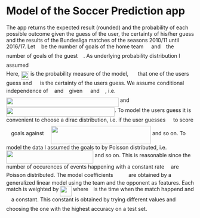 # Model of the Soccer Prediction app
The app returns the expected result (rounded) and the probability of each possible outcome given the guess of the user, the certainty of his/her guess and the results of the Bundesliga matches of the seasons 2010/11 until 2016/17. Let <img src="https://rawgit.com/VincentStimper/Soccer-Prediction-Model/master/svgs/44bc9d542a92714cac84e01cbbb7fd61.svg?invert_in_darkmode" align=middle width=8.656725pt height=14.10255pt/> be the number of goals of the home team <img src="https://rawgit.com/VincentStimper/Soccer-Prediction-Model/master/svgs/7651ba0e8e29ee7537841a819041a172.svg?invert_in_darkmode" align=middle width=13.07658pt height=22.38192pt/> and <img src="https://rawgit.com/VincentStimper/Soccer-Prediction-Model/master/svgs/4bdc8d9bcfb35e1c9bfb51fc69687dfc.svg?invert_in_darkmode" align=middle width=7.0284885pt height=22.74591pt/> the number of goals of the guest <img src="https://rawgit.com/VincentStimper/Soccer-Prediction-Model/master/svgs/99fe4d8255dd7318412c8dbe107b71ce.svg?invert_in_darkmode" align=middle width=11.25465pt height=22.38192pt/>. As underlying probability distribution I assumed
<img src="https://rawgit.com/VincentStimper/Soccer-Prediction-Model/master/svgs/e8dad6a341f59f791a3f2907de136bc0.svg?invert_in_darkmode" align=middle width=413.81835pt height=16.376943pt/>
Here, <img src="https://rawgit.com/VincentStimper/Soccer-Prediction-Model/master/svgs/2ef64c697e99180e2608a32c50efab8d.svg?invert_in_darkmode" align=middle width=21.27312pt height=22.38192pt/> is the probability measure of the model, <img src="https://rawgit.com/VincentStimper/Soccer-Prediction-Model/master/svgs/6fc16cb6c5b0ef4d46f024b56abfab6a.svg?invert_in_darkmode" align=middle width=17.7474pt height=22.38192pt/> that one of the users guess and <img src="https://rawgit.com/VincentStimper/Soccer-Prediction-Model/master/svgs/b96b689f8337de769135aa4f07d55c50.svg?invert_in_darkmode" align=middle width=14.06262pt height=14.10255pt/> is the certainty of the users guess. We assume conditional independence of <img src="https://rawgit.com/VincentStimper/Soccer-Prediction-Model/master/svgs/44bc9d542a92714cac84e01cbbb7fd61.svg?invert_in_darkmode" align=middle width=8.656725pt height=14.10255pt/> and <img src="https://rawgit.com/VincentStimper/Soccer-Prediction-Model/master/svgs/4bdc8d9bcfb35e1c9bfb51fc69687dfc.svg?invert_in_darkmode" align=middle width=7.0284885pt height=22.74591pt/> given <img src="https://rawgit.com/VincentStimper/Soccer-Prediction-Model/master/svgs/7651ba0e8e29ee7537841a819041a172.svg?invert_in_darkmode" align=middle width=13.07658pt height=22.38192pt/> and <img src="https://rawgit.com/VincentStimper/Soccer-Prediction-Model/master/svgs/99fe4d8255dd7318412c8dbe107b71ce.svg?invert_in_darkmode" align=middle width=11.25465pt height=22.38192pt/>, i.e. <img src="https://rawgit.com/VincentStimper/Soccer-Prediction-Model/master/svgs/b76a9062c98dc8c1d58bc9c55479b743.svg?invert_in_darkmode" align=middle width=301.057845pt height=24.56553pt/> and <img src="https://rawgit.com/VincentStimper/Soccer-Prediction-Model/master/svgs/95676fad9e478ec31ff5126c60c4842b.svg?invert_in_darkmode" align=middle width=290.440095pt height=24.56553pt/>.
To model the users guess it is convenient to choose a dirac distribution, i.e. if the user guesses <img src="https://rawgit.com/VincentStimper/Soccer-Prediction-Model/master/svgs/7651ba0e8e29ee7537841a819041a172.svg?invert_in_darkmode" align=middle width=13.07658pt height=22.38192pt/> to score <img src="https://rawgit.com/VincentStimper/Soccer-Prediction-Model/master/svgs/63bb9849783d01d91403bc9a5fea12a2.svg?invert_in_darkmode" align=middle width=9.041505pt height=22.74591pt/> goals against <img src="https://rawgit.com/VincentStimper/Soccer-Prediction-Model/master/svgs/99fe4d8255dd7318412c8dbe107b71ce.svg?invert_in_darkmode" align=middle width=11.25465pt height=22.38192pt/>
<img src="https://rawgit.com/VincentStimper/Soccer-Prediction-Model/master/svgs/59f9bae98a258c5e7938a2dcfa0b25ab.svg?invert_in_darkmode" align=middle width=267.7059pt height=49.13139pt/>
and so on.
To model the data I assumed the goals to by Poisson distributed, i.e.
<img src="https://rawgit.com/VincentStimper/Soccer-Prediction-Model/master/svgs/a66117b55d94e2b70833d74f9a33b1db.svg?invert_in_darkmode" align=middle width=233.18625pt height=35.353065pt/>
and so on. This is reasonable since the number of occurences of events happening with a constant rate <img src="https://rawgit.com/VincentStimper/Soccer-Prediction-Model/master/svgs/07617f9d8fe48b4a7b3f523d6730eef0.svg?invert_in_darkmode" align=middle width=9.86799pt height=14.10255pt/> are Poisson distributed. The model coefficients <img src="https://rawgit.com/VincentStimper/Soccer-Prediction-Model/master/svgs/295a6a5911d5b6e9997be384a7ff05e4.svg?invert_in_darkmode" align=middle width=33.195195pt height=14.10255pt/> are obtained by a generalized linear model using the team and the opponent as features. Each match is weighted by <img src="https://rawgit.com/VincentStimper/Soccer-Prediction-Model/master/svgs/f3598c9e1381cc2ddc5c41650074edf7.svg?invert_in_darkmode" align=middle width=30.57615pt height=27.85299pt/> where <img src="https://rawgit.com/VincentStimper/Soccer-Prediction-Model/master/svgs/4f4f4e395762a3af4575de74c019ebb5.svg?invert_in_darkmode" align=middle width=5.913963pt height=20.1465pt/> is the time when the match happend and <img src="https://rawgit.com/VincentStimper/Soccer-Prediction-Model/master/svgs/fd8be73b54f5436a5cd2e73ba9b6bfa9.svg?invert_in_darkmode" align=middle width=9.553335pt height=22.74591pt/> a constant. This constant is obtained by trying different values and choosing the one with the highest accuracy on a test set.
